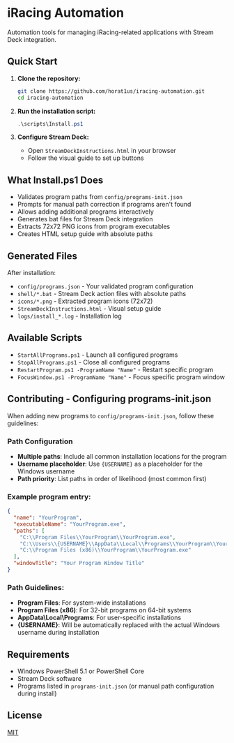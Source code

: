 # iRacing Automation

Automation tools for managing iRacing-related applications with Stream Deck integration.

## Quick Start

1. **Clone the repository:**
   ```bash
   git clone https://github.com/horat1us/iracing-automation.git
   cd iracing-automation
   ```

2. **Run the installation script:**
   ```powershell
   .\scripts\Install.ps1
   ```

3. **Configure Stream Deck:**
   - Open `StreamDeckInstructions.html` in your browser
   - Follow the visual guide to set up buttons

## What Install.ps1 Does

- Validates program paths from `config/programs-init.json`
- Prompts for manual path correction if programs aren't found
- Allows adding additional programs interactively
- Generates bat files for Stream Deck integration
- Extracts 72x72 PNG icons from program executables
- Creates HTML setup guide with absolute paths

## Generated Files

After installation:
- `config/programs.json` - Your validated program configuration
- `shell/*.bat` - Stream Deck action files with absolute paths
- `icons/*.png` - Extracted program icons (72x72)
- `StreamDeckInstructions.html` - Visual setup guide
- `logs/install_*.log` - Installation log

## Available Scripts

- `StartAllPrograms.ps1` - Launch all configured programs
- `StopAllPrograms.ps1` - Close all configured programs  
- `RestartProgram.ps1 -ProgramName "Name"` - Restart specific program
- `FocusWindow.ps1 -ProgramName "Name"` - Focus specific program window

## Contributing - Configuring programs-init.json

When adding new programs to `config/programs-init.json`, follow these guidelines:

### Path Configuration
- **Multiple paths**: Include all common installation locations for the program
- **Username placeholder**: Use `{USERNAME}` as a placeholder for the Windows username
- **Path priority**: List paths in order of likelihood (most common first)

### Example program entry:
```json
{
  "name": "YourProgram",
  "executableName": "YourProgram.exe",
  "paths": [
    "C:\\Program Files\\YourProgram\\YourProgram.exe",
    "C:\\Users\\{USERNAME}\\AppData\\Local\\Programs\\YourProgram\\YourProgram.exe",
    "C:\\Program Files (x86)\\YourProgram\\YourProgram.exe"
  ],
  "windowTitle": "Your Program Window Title"
}
```

### Path Guidelines:
- **Program Files**: For system-wide installations
- **Program Files (x86)**: For 32-bit programs on 64-bit systems
- **AppData\\Local\\Programs**: For user-specific installations
- **{USERNAME}**: Will be automatically replaced with the actual Windows username during installation

## Requirements

- Windows PowerShell 5.1 or PowerShell Core
- Stream Deck software
- Programs listed in `programs-init.json` (or manual path configuration during install)

## License
[MIT](./LICENSE)
